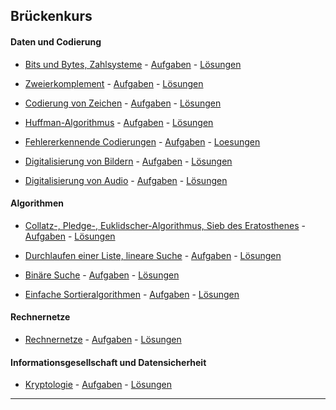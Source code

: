 ## Brückenkurs


#### Daten und Codierung

- [Bits und Bytes, Zahlsysteme](./BitsUndBytes/bitsUndbytes.ipynb) - [Aufgaben](./BitsUndBytes/Aufgaben/aufgaben.pdf) - [Lösungen](./BitsUndBytes/Aufgaben/aufgaben_loes.pdf)

- [Zweierkomplement](./Zweierkomplement/zweierkomplement.ipynb) - [Aufgaben](./Zweierkomplement/aufgaben.pdf) - [Lösungen](./Zweierkomplement/aufgaben_loes.pdf)

- [Codierung von Zeichen](./Unicode/unicode.ipynb) - [Aufgaben](./Unicode/Aufgaben/aufgaben.pdf) - [Lösungen](./Unicode/Aufgaben/aufgaben_loes.pdf)
 
- [Huffman-Algorithmus](./Huffman/huffman.ipynb) - [Aufgaben](./Huffman/Aufgaben/aufgaben.pdf) - [Lösungen](./Huffman/Aufgaben/aufgaben_loes.pdf)

- [Fehlererkennende Codierungen](./Codierungen/codierungen.ipynb) - [Aufgaben](./Codierungen/Aufgaben/aufgaben.pdf)  -  [Loesungen](./Codierungen/Aufgaben/aufgaben_loes.pdf)

- [Digitalisierung von Bildern](./Digitalisierung_Bilder/digi_bild.ipynb) - [Aufgaben](./Digitalisierung_Bilder/Aufgaben/aufgaben.pdf) -  [Lösungen](./Digitalisierung_Bilder/Aufgaben/aufgaben_loes.pdf)

- [Digitalisierung von Audio](./Digitalisierung_Audio/digi_audio.ipynb) -  [Aufgaben](./Digitalisierung_Audio/aufgaben.pdf) -  [Lösungen](./Digitalisierung_Audio/aufgaben_loes.pdf)


#### Algorithmen

- [Collatz-, Pledge-, Euklidscher-Algorithmus, Sieb des Eratosthenes](./Algorithmus/algorithmus.ipynb) - [Aufgaben](./Algorithmus/Aufgaben/aufgaben.pdf) - [Lösungen](./Algorithmus/Aufgaben/aufgaben_loes.pdf)

- [Durchlaufen einer Liste, lineare Suche](./LineareSuche/lineareSuche.ipynb) - [Aufgaben](./LineareSuche/Aufgaben/aufgaben.pdf) - [Lösungen](./LineareSuche/Aufgaben/aufgaben_loes.pdf)

- [Binäre Suche](./BinaereSuche/binaereSuche.ipynb) -  [Aufgaben](./BinaereSuche/Aufgaben/aufgaben.pdf) - [Lösungen](./BinaereSuche/Aufgaben/aufgaben_loes.pdf)

- [Einfache Sortieralgorithmen](./Einfaches_Sort/einfachesSort.ipynb) -
  [Aufgaben](./Einfaches_Sort/aufgaben.pdf) - 
  [Lösungen](./Einfaches_Sort/aufgaben_loes.pdf)


#### Rechnernetze

- [Rechnernetze](./Rechnernetze/rechnernetze.ipynb) - [Aufgaben](./Rechnernetze/aufgaben.pdf) - [Lösungen](./Rechnernetze/aufgaben_loes.pdf)


#### Informationsgesellschaft und Datensicherheit

- [Kryptologie](./Kryptologie/kryptologie.ipynb) - [Aufgaben](./Kryptologie/Aufgaben/aufgaben.pdf) - [Lösungen](./Kryptologie/Aufgaben/aufgaben_loes.pdf)


----------------------
